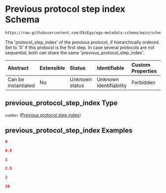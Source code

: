# Previous protocol step index Schema

```txt
https://raw.githubusercontent.com/EbiEga/ega-metadata-schema/main/schemas/EGA.common-definitions.json#/definitions/protocols_object/properties/previous_protocol_step_index
```

The 'protocol\_step\_index' of the previous protocol, if hierarchically ordered. Set to '0' if this protocol is the first step. In case several protocols are not sequential, both can share the same 'previous\_protocol\_step\_index'.

| Abstract            | Extensible | Status         | Identifiable            | Custom Properties | Additional Properties | Access Restrictions | Defined In                                                                                           |
| :------------------ | :--------- | :------------- | :---------------------- | :---------------- | :-------------------- | :------------------ | :--------------------------------------------------------------------------------------------------- |
| Can be instantiated | No         | Unknown status | Unknown identifiability | Forbidden         | Allowed               | none                | [EGA.common-definitions.json\*](../../../schemas/EGA.common-definitions.json "open original schema") |

## previous\_protocol\_step\_index Type

`number` ([Previous protocol step index](ega-12-definitions-ega-protocols-object-properties-previous-protocol-step-index.md))

## previous\_protocol\_step\_index Examples

```json
0
```

```json
0.5
```

```json
1
```

```json
2.5
```

```json
2
```

```json
30
```
